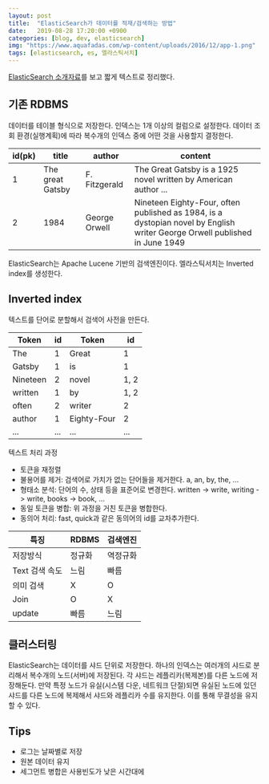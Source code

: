 ```yaml
---
layout: post
title:  "ElasticSearch가 데이터를 적재/검색하는 방법"
date:   2019-08-28 17:20:00 +0900
categories: [blog, dev, elasticsearch]
img: "https://www.aquafadas.com/wp-content/uploads/2016/12/app-1.png"
tags: [elasticsearch, es, 엘라스틱서치]
---
```


[ElasticSearch 소개자료](https://www.slideshare.net/kjmorc/ss-80803233)를 보고 짧게 텍스트로 정리했다.

## 기존 RDBMS

데이터를 테이블 형식으로 저장한다. 인덱스는 1개 이상의 컬럼으로 설정한다. 데이터 조회 환경(실행계획)에 따라 복수개의 인덱스 중에 어떤 것을 사용할지 결정한다.

id(pk) | title | author | content
---|---|---|---
 1 | The great Gatsby | F. Fitzgerald | The Great Gatsby is a 1925 novel written by American author ...
 2 | 1984 | George Orwell | Nineteen Eighty-Four, often published as 1984, is a dystopian novel by English writer George Orwell published in June 1949

ElasticSearch는 Apache Lucene 기반의 검색엔진이다. 엘라스틱서치는 Inverted index를 생성한다.

## Inverted index

텍스트를 단어로 분할해서 검색어 사전을 만든다.

Token | id | Token | id
--- | --- | --- | ---
The | 1 | Great | 1
Gatsby | 1 | is | 1
Nineteen | 2 | novel | 1, 2
written | 1 | by | 1, 2
often | 2 | writer | 2
author | 1 | Eighty-Four | 2
... | ... | ... | ...

텍스트 처리 과정

* 토큰을 재정렬
* 불용어를 제거: 검색어로 가치가 없는 단어들을 제거한다. a, an, by, the, ...
* 형태소 분석: 단어의 수, 상태 등을 표준어로 변경한다. written -> write, writing -> write, books -> book, ...
* 동일 토큰을 병합: 위 과정을 거친 토큰을 병합한다.
* 동의어 처리: fast, quick과 같은 동의어의 id를 교차추가한다.

특징 | RDBMS | 검색엔진
---|---|---
저장방식 | 정규화 | 역정규화
Text 검색 속도 | 느림 | 빠름
의미 검색 | X | O
Join | O | X
update | 빠름 | 느림

## 클러스터링

ElasticSearch는 데이터를 샤드 단위로 저장한다. 하나의 인덱스는 여러개의 샤드로 분리해서 복수개의 노드(서버)에 저장된다. 각 샤드는 레플리카(복제본)를 다른 노드에 저장해둔다. 만약 특정 노드가 유실(시스템 다운, 네트워크 단절)되면 유실된 노드에 있던 샤드를 다른 노드에 복제해서 샤드와 레플리카 수를 유지한다. 이를 통해 무결성을 유지할 수 있다. 

## Tips

* 로그는 날짜별로 저장
* 원본 데이터 유지
* 세그먼트 병합은 사용빈도가 낮은 시간대에